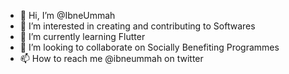 - 👋 Hi, I’m @IbneUmmah
- 👀 I’m interested in creating and contributing to Softwares
- 🌱 I’m currently learning Flutter
- 💞️ I’m looking to collaborate on Socially Benefiting Programmes
- 📫 How to reach me @ibneummah on twitter

<!---
IbneUmmah/IbneUmmah is a ✨ special ✨ repository because its `README.md` (this file) appears on your GitHub profile.
You can click the Preview link to take a look at your changes.
--->
